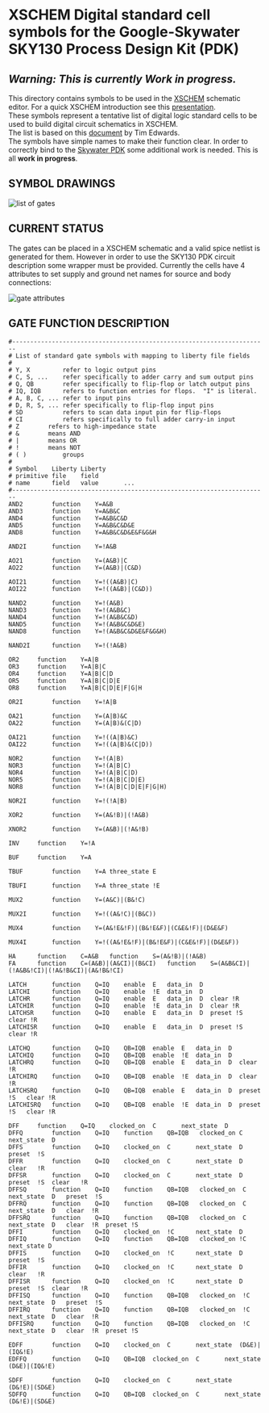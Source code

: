 # XSCHEM Digital standard cell symbols for the Google-Skywater SKY130 Process Design Kit (PDK)

## *Warning: This is currently Work in progress.*

This directory contains symbols to be used in the [XSCHEM](https://github.com/StefanSchippers/xschem)
schematic editor. For a quick XSCHEM introduction see this
[presentation](https://xschem.sourceforge.io/stefan/xschem_man/tutorial_xschem_slides.html).  
These symbols represent a tentative list of digital logic standard cells to be used to build 
digital circuit schematics in XSCHEM.  
The list is based on this 
[document](https://github.com/RTimothyEdwards/open_pdks/blob/master/common/gate_list.txt) by Tim Edwards.  
The symbols have simple names to make their function clear. In order to correctly bind to the 
[Skywater PDK](https://foss-eda-tools.googlesource.com/skywater-pdk/libs/sky130_fd_pr) 
some additional work is needed. This is all **work in progress**.

## SYMBOL DRAWINGS
![list of gates](https://github.com/StefanSchippers/xschem_sky130/blob/main/sky130_stdcells/doc/gates.png)

## CURRENT STATUS

The gates can be placed in a XSCHEM schematic and a valid spice netlist is generated for them. However in order to
use the SKY130 PDK circuit description some wrapper must be provided. Currently the cells have 4 
attributes to set supply and ground net names for source and body connections:  

![gate attributes](https://github.com/StefanSchippers/xschem_sky130/blob/main/sky130_stdcells/doc/gate_attributes.png)

## GATE FUNCTION DESCRIPTION
```
#-----------------------------------------------------------------------
# List of standard gate symbols with mapping to liberty file fields
#
# Y, X	       refer to logic output pins
# C, S, ...    refer specifically to adder carry and sum output pins
# Q, QB	       refer specifically to flip-flop or latch output pins
# IQ, IQB      refers to function entries for flops.  "I" is literal.
# A, B, C, ... refer to input pins
# D, R, S, ... refer specifically to flip-flop input pins
# SD	       refers to scan data input pin for flip-flops
# CI	       refers specifically to full adder carry-in input
# Z	       refers to high-impedance state
# &	       means AND
# |	       means OR
# !	       means NOT
# ( )	       groups
#
# Symbol    Liberty	Liberty
# primitive file	field
# name	    field	value	    ...
#-----------------------------------------------------------------------
AND2	    function	Y=A&B
AND3	    function	Y=A&B&C
AND4	    function	Y=A&B&C&D
AND5	    function	Y=A&B&C&D&E
AND8	    function	Y=A&B&C&D&E&F&G&H

AND2I	    function	Y=!A&B

AO21	    function	Y=(A&B)|C
AO22	    function	Y=(A&B)|(C&D)

AOI21	    function	Y=!((A&B)|C)
AOI22	    function	Y=!((A&B)|(C&D))

NAND2	    function	Y=!(A&B)
NAND3	    function	Y=!(A&B&C)
NAND4	    function	Y=!(A&B&C&D)
NAND5	    function	Y=!(A&B&C&D&E)
NAND8	    function	Y=!(A&B&C&D&E&F&G&H)

NAND2I	    function	Y=!(!A&B)

OR2	    function	Y=A|B
OR3	    function	Y=A|B|C
OR4	    function	Y=A|B|C|D
OR5	    function	Y=A|B|C|D|E
OR8	    function	Y=A|B|C|D|E|F|G|H

OR2I	    function	Y=!A|B

OA21	    function	Y=(A|B)&C
OA22	    function	Y=(A|B)&(C|D)

OAI21	    function	Y=!((A|B)&C)
OAI22	    function	Y=!((A|B)&(C|D))

NOR2	    function	Y=!(A|B)
NOR3	    function	Y=!(A|B|C)
NOR4	    function	Y=!(A|B|C|D)
NOR5	    function	Y=!(A|B|C|D|E)
NOR8	    function	Y=!(A|B|C|D|E|F|G|H)

NOR2I	    function	Y=!(!A|B)

XOR2	    function	Y=(A&!B)|(!A&B)

XNOR2	    function	Y=(A&B)|(!A&!B)

INV	    function	Y=!A

BUF	    function	Y=A

TBUF	    function	Y=A	three_state	E

TBUFI	    function	Y=A	three_state	!E

MUX2	    function	Y=(A&C)|(B&!C)

MUX2I	    function	Y=!((A&!C)|(B&C))

MUX4	    function	Y=(A&!E&!F)|(B&!E&F)|(C&E&!F)|(D&E&F)

MUX4I	    function	Y=!((A&!E&!F)|(B&!E&F)|(C&E&!F)|(D&E&F))

HA	    function	C=A&B	function    S=(A&!B)|(!A&B)
FA	    function	C=(A&B)|(A&CI)|(B&CI)	function    S=(A&B&CI)|(!A&B&!CI)|(!A&!B&CI)|(A&!B&!CI)

LATCH	    function	Q=IQ	enable  E	data_in  D
LATCHI	    function	Q=IQ	enable  !E	data_in  D
LATCHR	    function	Q=IQ	enable  E	data_in  D	clear !R
LATCHIR	    function	Q=IQ	enable  !E	data_in  D	clear !R
LATCHSR	    function	Q=IQ	enable  E	data_in  D	preset !S   clear !R
LATCHISR    function	Q=IQ	enable  E	data_in  D	preset !S   clear !R

LATCHQ	    function	Q=IQ	QB=IQB	enable  E	data_in  D
LATCHIQ	    function	Q=IQ	QB=IQB	enable  !E	data_in  D
LATCHRQ	    function	Q=IQ	QB=IQB	enable  E	data_in  D	clear !R
LATCHIRQ    function	Q=IQ	QB=IQB	enable  !E	data_in  D	clear !R
LATCHSRQ    function	Q=IQ	QB=IQB	enable  E	data_in  D	preset !S   clear !R
LATCHISRQ   function	Q=IQ	QB=IQB	enable  !E	data_in  D	preset !S   clear !R

DFF	    function	Q=IQ	clocked_on  C	    next_state  D
DFFQ	    function	Q=IQ	function    QB=IQB   clocked_on	C   next_state	D
DFFS	    function	Q=IQ	clocked_on  C	    next_state  D   preset	!S
DFFR	    function	Q=IQ	clocked_on  C	    next_state  D   clear	!R
DFFSR	    function	Q=IQ	clocked_on  C	    next_state	D   preset	!S  clear   !R
DFFSQ	    function	Q=IQ	function    QB=IQB   clocked_on  C   next_state  D   preset  !S
DFFRQ	    function	Q=IQ	function    QB=IQB   clocked_on  C   next_state  D   clear  !R
DFFSRQ	    function	Q=IQ	function    QB=IQB   clocked_on  C   next_state  D   clear  !R	preset !S
DFFI	    function	Q=IQ	clocked_on  !C	    next_state  D
DFFIQ	    function	Q=IQ	function    QB=IQB   clocked_on	!C   next_state	D
DFFIS	    function	Q=IQ	clocked_on  !C	    next_state  D   preset	!S
DFFIR	    function	Q=IQ	clocked_on  !C	    next_state  D   clear	!R
DFFISR	    function	Q=IQ	clocked_on  !C	    next_state	D   preset	!S  clear   !R
DFFISQ	    function	Q=IQ	function    QB=IQB   clocked_on  !C  next_state  D   preset  !S
DFFIRQ	    function	Q=IQ	function    QB=IQB   clocked_on  !C  next_state  D   clear  !R
DFFISRQ	    function	Q=IQ	function    QB=IQB   clocked_on  !C  next_state  D   clear  !R	preset !S

EDFF	    function	Q=IQ	clocked_on  C	    next_state  (D&E)|(IQ&!E)
EDFFQ	    function	Q=IQ	QB=IQB	clocked_on  C	    next_state  (D&E)|(IQ&!E)

SDFF	    function	Q=IQ	clocked_on  C	    next_state  (D&!E)|(SD&E)
SDFFQ	    function	Q=IQ	QB=IQB	clocked_on  C	    next_state  (D&!E)|(SD&E)
```
